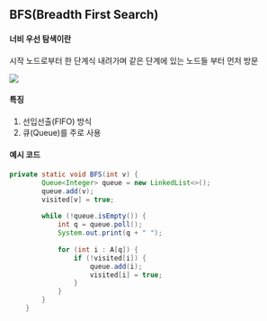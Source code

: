 ## BFS(Breadth First Search)

#### 너비 우선 탐색이란
시작 노드로부터 한 단계식 내려가며 같은 단계에 있는 노드들 부터 먼저 방문

<img src="/workspaces/Algorithm/Theory/assets/DFS_BFS.gif">

#### 특징
1. 선입선출(FIFO) 방식
2. 큐(Queue)를 주로 사용

#### 예시 코드
``` java
private static void BFS(int v) {
        Queue<Integer> queue = new LinkedList<>();
        queue.add(v);
        visited[v] = true;
        
        while (!queue.isEmpty()) {
            int q = queue.poll();
            System.out.print(q + " ");
            
            for (int i : A[q]) {
                if (!visited[i]) {
                    queue.add(i);
                    visited[i] = true;
                }
            }
        }
    }
```

